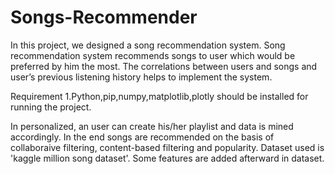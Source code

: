 # Songs-Recommender
In this project, we designed a song recommendation system. Song recommendation system recommends songs to user which would be preferred by
him the most. The correlations between users and
songs and user’s previous listening history helps
to implement the system.

Requirement
1.Python,pip,numpy,matplotlib,plotly should be installed for running the project.

In personalized, an user can create his/her playlist and data is mined accordingly.
	In the end songs are recommended on the basis of collaboraive filtering, 
	content-based filtering and popularity.
 Dataset used is 'kaggle million song dataset'.
 Some features are added afterward in dataset.
